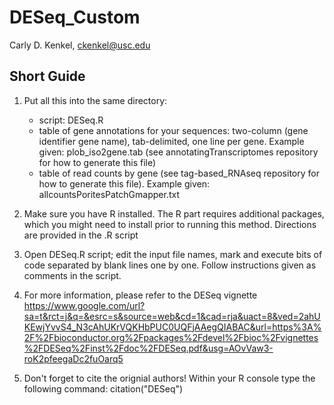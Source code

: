 # DESeq_Custom

Carly D. Kenkel, 
ckenkel@usc.edu

Short Guide 
-----------

1. Put all this into the same directory:
	- script: DESeq.R 
	- table of gene annotations for your sequences: two-column (gene identifier <tab> gene name), 
		tab-delimited, one line per gene. Example given: plob_iso2gene.tab (see annotatingTranscriptomes repository for 		how to generate this file)
	- table of read counts by gene (see tag-based_RNAseq repository for how to generate this file). Example given: 			allcountsPoritesPatchGmapper.txt

2. Make sure you have R installed. The R part requires additional packages, which 
you might need to install prior to running this method. Directions are provided in the .R script

3. Open DESeq.R script; edit the input file names, mark and execute bits of code
separated by blank lines one by one. Follow instructions given as comments in the script.

4. For more information, please refer to the DESeq vignette https://www.google.com/url?sa=t&rct=j&q=&esrc=s&source=web&cd=1&cad=rja&uact=8&ved=2ahUKEwjYvvS4_N3cAhUKrVQKHbPUC0UQFjAAegQIABAC&url=https%3A%2F%2Fbioconductor.org%2Fpackages%2Fdevel%2Fbioc%2Fvignettes%2FDESeq%2Finst%2Fdoc%2FDESeq.pdf&usg=AOvVaw3-roK2pfeegaDc2fuOarq5

5. Don't forget to cite the orignial authors! Within your R console type the following command: 
    citation("DESeq")
   
